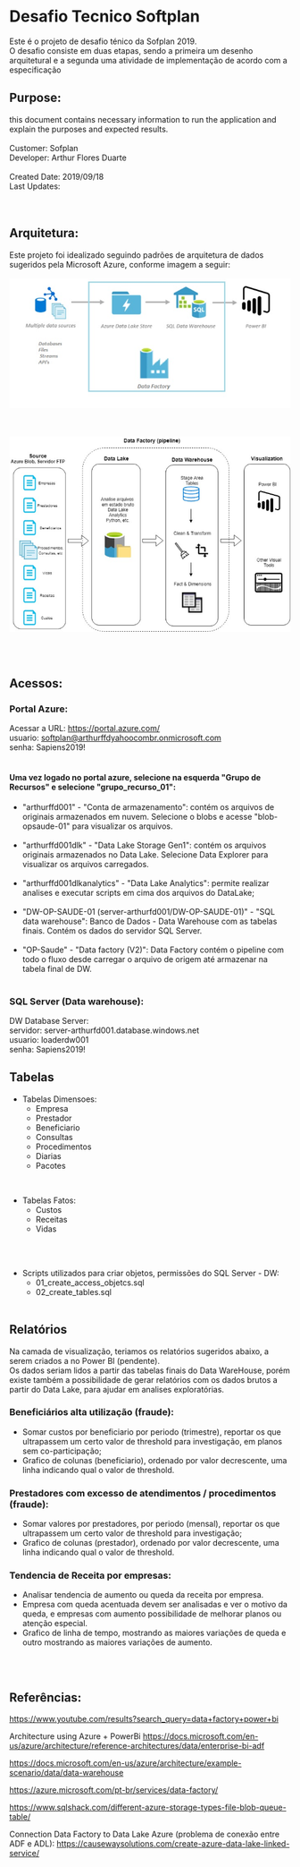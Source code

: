 # Desafio Tecnico Softplan
Este é o projeto de desafio ténico da Sofplan 2019.<br />
O desafio consiste em duas etapas, sendo a primeira um desenho arquitetural e a segunda uma atividade de implementação de acordo com a especificação <br />

## Purpose: 
  this document contains necessary information to run the application and explain the purposes and expected results.<br />
<br />
Customer: Sofplan <br />
Developer: Arthur Flores Duarte <br />
<br />
Created Date: 2019/09/18 <br />
Last Updates:  <br />
<br /><br />

## Arquitetura:
Este projeto foi idealizado seguindo padrões de arquitetura de dados sugeridos pela Microsoft Azure, conforme imagem a seguir:<br /><br />
![Data_Architecture_overview](Data_Architecture_overview.jpg?raw=true "GET")

<br /><br />
![Data_Architecture_process](Data_Architecture_process.jpg?raw=true "GET")

<br /><br />

## Acessos:

### Portal Azure:
Acessar a URL: https://portal.azure.com/ <br />
usuario: softplan@arthurffdyahoocombr.onmicrosoft.com  <br />
senha: Sapiens2019! <br /><br />

#### Uma vez logado no portal azure, selecione na esquerda "Grupo de Recursos" e selecione "grupo_recurso_01":
- "arthurffd001" - "Conta de armazenamento": contém os arquivos de originais armazenados em nuvem. Selecione o blobs e acesse "blob-opsaude-01" para visualizar os arquivos. <br /><br />
- "arthurffd001dlk" - "Data Lake Storage Gen1": contém os arquivos originais armazenados no Data Lake. Selecione Data Explorer para visualizar os arquivos carregados. <br /><br />
- "arthurffd001dlkanalytics" - "Data Lake Analytics": permite realizar analises e executar scripts em cima dos arquivos do DataLake; <br /><br />
- "DW-OP-SAUDE-01 (server-arthurfd001/DW-OP-SAUDE-01)" - "SQL data warehouse": Banco de Dados - Data Warehouse com as tabelas finais. Contém os dados do servidor SQL Server. <br /><br />
- "OP-Saude" - "Data factory (V2)": Data Factory contém o pipeline com todo o fluxo desde carregar o arquivo de origem até armazenar na tabela final de DW. <br /><br />


### SQL Server (Data warehouse):
DW Database Server:<br />
servidor: server-arthurfd001.database.windows.net<br />
usuario: loaderdw001 <br />
senha:  Sapiens2019! <br />


## Tabelas
- Tabelas Dimensoes:<br />
	- Empresa
	- Prestador
	- Beneficiario
	- Consultas
	- Procedimentos
	- Diarias
	- Pacotes
	
 <br />
 
- Tabelas Fatos:
	- Custos
	- Receitas
	- Vidas

<br /><br />
- Scripts utilizados para criar objetos, permissões do SQL Server - DW:
	- 01_create_access_objetcs.sql
	- 02_create_tables.sql
<br /><br />

## Relatórios
Na camada de visualização, teriamos os relatórios sugeridos abaixo, a serem criados a no Power BI (pendente).<br />
Os dados seriam lidos a partir das tabelas finais do Data WareHouse, porém existe também a possibilidade de gerar relatórios com os dados brutos a partir do Data Lake, para ajudar em analises exploratórias.<br />

### Beneficiários alta utilização (fraude):
- Somar custos por beneficiario por periodo (trimestre), reportar os que ultrapassem um certo valor de threshold para investigação, em planos sem co-participação;
- Grafico de colunas (beneficiario), ordenado por valor decrescente, uma linha indicando qual o valor de threshold. 

### Prestadores com excesso de atendimentos / procedimentos (fraude):
- Somar valores por prestadores, por periodo (mensal), reportar os que ultrapassem um certo valor de threshold para investigação;
- Grafico de colunas (prestador), ordenado por valor decrescente, uma linha indicando qual o valor de threshold.

### Tendencia de Receita por empresas:
- Analisar tendencia de aumento ou queda da receita por empresa. 
- Empresa com queda acentuada devem ser analisadas e ver o motivo da queda, e empresas com aumento possibilidade de melhorar planos ou atenção especial.
- Grafico de linha de tempo, mostrando as maiores variações de queda e outro mostrando as maiores variações de aumento.

<br /><br />
## Referências:
https://www.youtube.com/results?search_query=data+factory+power+bi

Architecture using Azure + PowerBi
https://docs.microsoft.com/en-us/azure/architecture/reference-architectures/data/enterprise-bi-adf

https://docs.microsoft.com/en-us/azure/architecture/example-scenario/data/data-warehouse

https://azure.microsoft.com/pt-br/services/data-factory/

https://www.sqlshack.com/different-azure-storage-types-file-blob-queue-table/

Connection Data Factory to Data Lake Azure (problema de conexão entre ADF e ADL):
https://causewaysolutions.com/create-azure-data-lake-linked-service/
